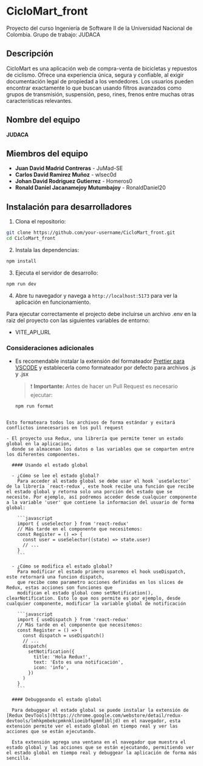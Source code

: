 # CicloMart_front

Proyecto del curso Ingeniería de Software II de la Universidad Nacional de Colombia. Grupo de trabajo: JUDACA

## Descripción

CicloMart es una aplicación web de compra-venta de bicicletas y repuestos de ciclismo. Ofrece una experiencia única, segura y confiable, al exigir documentación legal de propiedad a los vendedores. Los usuarios pueden encontrar exactamente lo que buscan usando filtros avanzados como grupos de transmisión, suspensión, peso, rines, frenos entre muchas otras características relevantes.

## Nombre del equipo

**JUDACA**

## Miembros del equipo

- **Juan David Madrid Contreras** - JuMad-SE
- **Carlos David Ramirez Muñoz** - wlsec0d
- **Johan David Rodriguez Gutierrez** - Homeros0
- **Ronald Daniel Jacanamejoy Mutumbajoy** - RonaldDaniel20

## Instalación para desarrolladores

1. Clona el repositorio:

```bash
git clone https://github.com/your-username/CicloMart_front.git
cd CicloMart_front
```

2. Instala las dependencias:

```bash
npm install
```

3. Ejecuta el servidor de desarrollo:

```bash
npm run dev
```

4. Abre tu navegador y navega a `http://localhost:5173` para ver la aplicación en funcionamiento.

Para ejecutar correctamente el projecto debe incluirse un archivo .env en la raiz del proyecto con las siguientes variables de entorno:

- VITE_API_URL

### Consideraciones adicionales

- Es recomendable instalar la extensión del formateador [Prettier para VSCODE](https://marketplace.visualstudio.com/items?itemName=esbenp.prettier-vscode) y establecerla como formateador por defecto para archivos .js y .jsx

  > ❗ **Importante:** Antes de hacer un Pull Request es necesario ejecutar:

  ```bash
  npm run format
  ```

````

Esto formateara todos los archivos de forma estándar y evitará conflictos innecesarios en los pull request

- El proyecto usa Redux, una librería que permite tener un estado global en la aplicacion,
  donde se almacenan los datos o las variables que se comparten entre los diferentes componentes.

  #### Usando el estado global

  - ¿Cómo se lee el estado global?
    Para acceder al estado global se debe usar el hook `useSelector` de la librería `react-redux`, este hook recibe una función que recibe el estado global y retorna solo una porción del estado que se necesite. Por ejemplo, así podremos acceder desde cualquier componente a la variable 'user' que contiene la informacion del usuario de forma global:

    ```javascript
    import { useSelector } from 'react-redux'
    // Más tarde en el componente que necesitemos:
    const Register = () => {
      const user = useSelector((state) => state.user)
      // ...
    }
    ```

  - ¿Cómo se modifica el estado global?
    Para modificar el estado primero usaremos el hook useDispatch, este retornará una funcion dispatch,
    que recibe como parametro acciones definidas en los slices de Redux, estas acciones son funciones que
    modifican el estado global como setNotification(), clearNotification. Esto lo que nos permite es por ejemplo, desde cualquier componente, modificar la variable global de notificación

    ```javascript
    import { useDispatch } from 'react-redux'
    // Más tarde en el componente que necesitemos:
    const Register = () => {
      const dispatch = useDispatch()
      // ...
      dispatch(
        setNotification({
          title: 'Hola Redux!',
          text: 'Esto es una notificación',
          icon: 'info',
        })
      )
    }
    ```

  #### Debuggeando el estado global

  Para debuggear el estado global se puede instalar la extensión de [Redux DevTools](https://chrome.google.com/webstore/detail/redux-devtools/lmhkpmbekcpmknklioeibfkpmmfibljd) en el navegador, esta extensión permite ver el estado global en tiempo real y ver las acciones que se están ejecutando.

  Esta extensión agrega una ventana en el navegador que muestra el estado global y las acciones que se están ejecutando, permitiendo ver el estado global en tiempo real y debuggear la aplicación de forma más sencilla.
````
